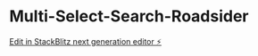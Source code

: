 # Multi-Select-Search-Roadsider

[Edit in StackBlitz next generation editor ⚡️](https://stackblitz.com/~/github.com/ankitagarwal299/Multi-Select-Search-Roadsider)